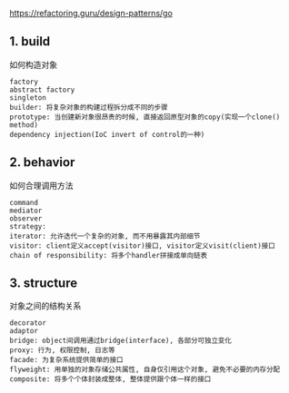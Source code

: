 https://refactoring.guru/design-patterns/go

## 1. build
如何构造对象
```
factory
abstract factory
singleton
builder: 将复杂对象的构建过程拆分成不同的步骤
prototype: 当创建新对象很昂贵的时候, 直接返回原型对象的copy(实现一个clone() method)
dependency injection(IoC invert of control的一种)
```

## 2. behavior

如何合理调用方法
```
command
mediator
observer
strategy: 
iterator: 允许迭代一个复杂的对象, 而不用暴露其内部细节
visitor: client定义accept(visitor)接口, visitor定义visit(client)接口
chain of responsibility: 将多个handler拼接成单向链表
```
## 3. structure

对象之间的结构关系
```
decorator
adaptor
bridge: object间调用通过bridge(interface), 各部分可独立变化
proxy: 行为, 权限控制, 日志等
facade: 为复杂系统提供简单的接口
flyweight: 用单独的对象存储公共属性, 自身仅引用这个对象, 避免不必要的内存分配
composite: 将多个个体封装成整体, 整体提供跟个体一样的接口
```
